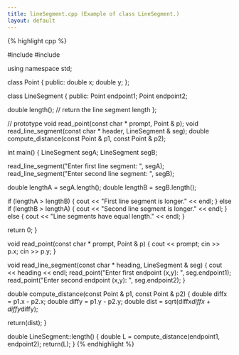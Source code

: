 ```yaml
---
title: lineSegment.cpp (Example of class LineSegment.)
layout: default
---
```


{% highlight cpp %}

#include <iostream>
#include <cmath>

using namespace std;

class Point
{
public:
  double x;
  double y;
};

class LineSegment
{
public:
  Point endpoint1;
  Point endpoint2;

  double length();  // return the line segment length
};

// prototype
void read_point(const char * prompt, Point & p);
void read_line_segment(const char * header, LineSegment & seg);
double compute_distance(const Point & p1, const Point & p2);

int main()
{
  LineSegment segA;
  LineSegment segB;

  read_line_segment("Enter first line segment: ", segA);
  read_line_segment("Enter second line segment: ", segB);

  double lengthA = segA.length();
  double lengthB = segB.length();

  if (lengthA > lengthB) 
    { cout << "First line segment is longer." << endl; }
  else if (lengthB > lengthA) 
    { cout << "Second line segment is longer." << endl; }
  else
    { cout << "Line segments have equal length." << endl; }

  return 0;
}

void read_point(const char * prompt, Point & p)
{
  cout << prompt;
  cin >> p.x;
  cin >> p.y;
}

void read_line_segment(const char * heading, LineSegment & seg)
{
  cout << heading << endl;
  read_point("Enter first endpoint (x,y): ", seg.endpoint1);
  read_point("Enter second endpoint (x,y): ", seg.endpoint2);
}

double compute_distance(const Point & p1, const Point & p2)
{
  double diffx = p1.x - p2.x;
  double diffy = p1.y - p2.y;
  double dist = sqrt(diffx*diffx + diffy*diffy);

  return(dist);
}

double LineSegment::length()
{
  double L = compute_distance(endpoint1, endpoint2);
  return(L);
}
{% endhighlight %}
